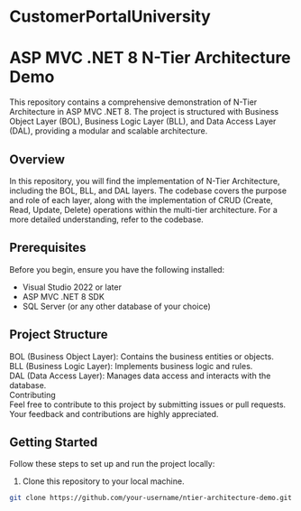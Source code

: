 # CustomerPortalUniversity

# ASP MVC .NET 8 N-Tier Architecture Demo

This repository contains a comprehensive demonstration of N-Tier Architecture in ASP MVC .NET 8. The project is structured with Business Object Layer (BOL), Business Logic Layer (BLL), and Data Access Layer (DAL), providing a modular and scalable architecture.

## Overview

In this repository, you will find the implementation of N-Tier Architecture, including the BOL, BLL, and DAL layers. The codebase covers the purpose and role of each layer, along with the implementation of CRUD (Create, Read, Update, Delete) operations within the multi-tier architecture. For a more detailed understanding, refer to the codebase.


## Prerequisites

Before you begin, ensure you have the following installed:

- Visual Studio 2022 or later
- ASP MVC .NET 8 SDK
- SQL Server (or any other database of your choice)

## Project Structure 

BOL (Business Object Layer): Contains the business entities or objects.  
BLL (Business Logic Layer): Implements business logic and rules.  
DAL (Data Access Layer): Manages data access and interacts with the database.  
Contributing  
Feel free to contribute to this project by submitting issues or pull requests. Your feedback and contributions are highly appreciated.  

## Getting Started

Follow these steps to set up and run the project locally:

1. Clone this repository to your local machine.

```bash
git clone https://github.com/your-username/ntier-architecture-demo.git


